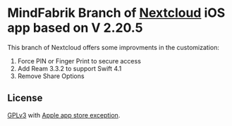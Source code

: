 # MindFabrik Branch of [Nextcloud](https://nextcloud.com) iOS app based on V 2.20.5

This branch of Nextcloud offers some improvments in the customization:
1. Force PIN or Finger Print to secure access
2. Add Ream 3.3.2 to support Swift 4.1
3. Remove Share Options

## License
[GPLv3](https://github.com/nextcloud/ios/blob/master/LICENSE) with [Apple app store exception](https://github.com/nextcloud/ios/blob/master/COPYING.iOS).
